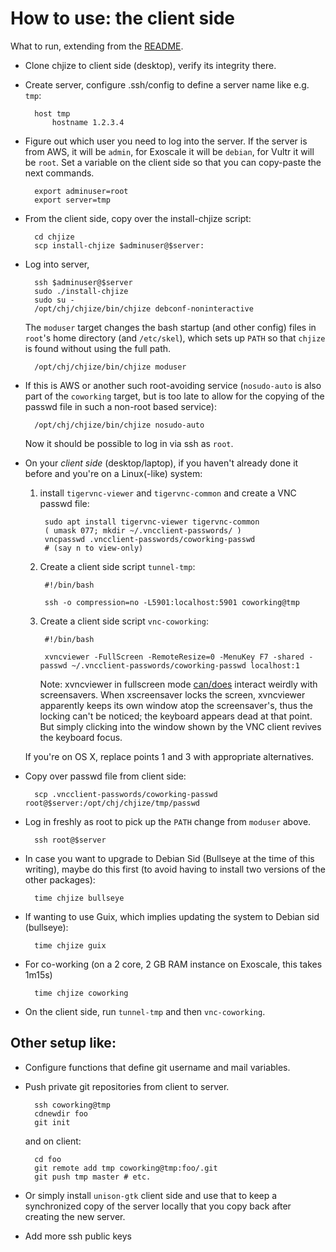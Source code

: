 # How to use: the client side

What to run, extending from the [README](README.md).

* Clone chjize to client side (desktop), verify its integrity there. 

* Create server, configure .ssh/config to define a server name like e.g. `tmp`:

        host tmp
            hostname 1.2.3.4

* Figure out which user you need to log into the server. If the server
  is from AWS, it will be `admin`, for Exoscale it will be `debian`,
  for Vultr it will be `root`. Set a variable on the client side so
  that you can copy-paste the next commands.

        export adminuser=root
        export server=tmp

* From the client side, copy over the install-chjize script:

        cd chjize
        scp install-chjize $adminuser@$server:

* Log into server,

        ssh $adminuser@$server
        sudo ./install-chjize 
        sudo su -
        /opt/chj/chjize/bin/chjize debconf-noninteractive

    The `moduser` target changes the bash startup (and other config)
    files in `root`'s home directory (and `/etc/skel`), which sets up
    `PATH` so that `chjize` is found without using the full path.
    
        /opt/chj/chjize/bin/chjize moduser

* If this is AWS or another such root-avoiding service (`nosudo-auto`
  is also part of the `coworking` target, but is too late to allow for
  the copying of the passwd file in such a non-root based service):

        /opt/chj/chjize/bin/chjize nosudo-auto

    Now it should be possible to log in via ssh as `root`.

* On your *client side* (desktop/laptop), if you haven't already done
  it before and you're on a Linux(-like) system:
  
    1. install `tigervnc-viewer` and `tigervnc-common` and create a
       VNC passwd file:

            sudo apt install tigervnc-viewer tigervnc-common
            ( umask 077; mkdir ~/.vncclient-passwords/ )
            vncpasswd .vncclient-passwords/coworking-passwd
            # (say n to view-only)

    2. Create a client side script `tunnel-tmp`:

            #!/bin/bash

            ssh -o compression=no -L5901:localhost:5901 coworking@tmp

    3. Create a client side script `vnc-coworking`:

            #!/bin/bash

            xvncviewer -FullScreen -RemoteResize=0 -MenuKey F7 -shared -passwd ~/.vncclient-passwords/coworking-passwd localhost:1

        Note: xvncviewer in fullscreen mode
        [can/does](https://github.com/TigerVNC/tigervnc/issues/1150)
        interact weirdly with screensavers. When xscreensaver locks
        the screen, xvncviewer apparently keeps its own window atop
        the screensaver's, thus the locking can't be noticed; the
        keyboard appears dead at that point. But simply clicking into
        the window shown by the VNC client revives the keyboard focus.
    
    If you're on OS X, replace points 1 and 3 with appropriate alternatives.

* Copy over passwd file from client side:

        scp .vncclient-passwords/coworking-passwd root@$server:/opt/chj/chjize/tmp/passwd

* Log in freshly as root to pick up the `PATH` change from `moduser` above.

        ssh root@$server

* In case you want to upgrade to Debian Sid (Bullseye at the time of
  this writing), maybe do this first (to avoid having to install two
  versions of the other packages):

        time chjize bullseye

* If wanting to use Guix, which implies updating the system to Debian sid (bullseye):

        time chjize guix

* For co-working (on a 2 core, 2 GB RAM instance on Exoscale,
  this takes 1m15s)

        time chjize coworking

* On the client side, run `tunnel-tmp` and then `vnc-coworking`.

## Other setup like:

* Configure functions that define git username and mail variables.

* Push private git repositories from client to server.

        ssh coworking@tmp
        cdnewdir foo
        git init
        
    and on client:
    
        cd foo
        git remote add tmp coworking@tmp:foo/.git
        git push tmp master # etc.
        
* Or simply install `unison-gtk` client side and use that to keep a
  synchronized copy of the server locally that you copy back after
  creating the new server.

* Add more ssh public keys


